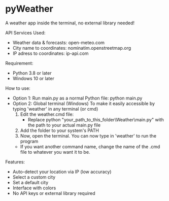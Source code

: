 # pyWeather
A weather app inside the terminal, no external library needed!

API Services Used:
 - Weather data & forecasts: open-meteo.com
 - City name to coordinates: nominatim.openstreetmap.org
 - IP adress to coordinates: ip-api.com

Requirement:
 - Python 3.8 or later
 - Windows 10 or later

How to use:
 - Option 1: Run main.py as a normal Python file: 
    python main.py
 - Option 2: Global terminal (Windows)
   To make it easily accessible by typing 'weather' in any terminal (or cmd)
   1. Edit the weather.cmd file:
      + Replace python "your_path_to_this_folder\Weather\main.py" with the path to your actual main.py file
   2. Add the folder to your system's PATH
   3. Now, open the terminal. You can now type in 'weather' to run the program
   + If you want another command name, change the name of the .cmd file to whatever you want it to be.

Features:
 - Auto-detect your location via IP (low accuracy)
 - Select a custom city
 - Set a default city
 - Interface with colors
 - No API keys or external library required
